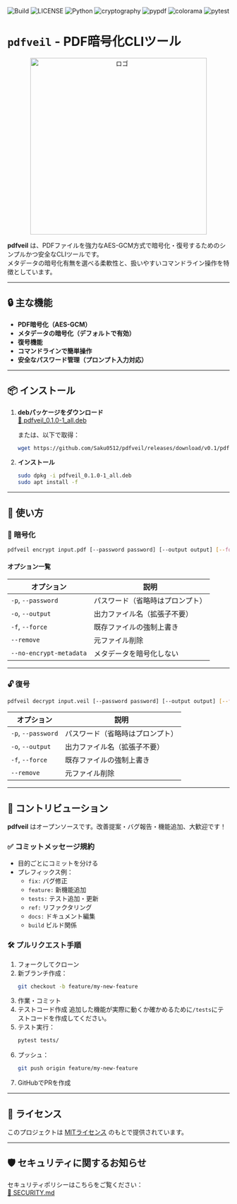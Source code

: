 ![Build](https://img.shields.io/badge/build-passing-green)
![LICENSE](https://img.shields.io/badge/LICENSE-MIT-green)
![Python](https://img.shields.io/badge/Python-3.11-blue)
![cryptography](https://img.shields.io/badge/cryptography-43.0.0-blue)
![pypdf](https://img.shields.io/badge/pypdf-5.4.0-blue)
![colorama](https://img.shields.io/badge/colorama-0.4.6-blue)
![pytest](https://img.shields.io/badge/pytest-8.3.5-blue)

# `pdfveil` - PDF暗号化CLIツール

<p align="center">
  <img src="https://github.com/user-attachments/assets/9c094071-57b5-4224-ac0c-2ff4b7d9d219" alt="ロゴ" width="400px">
</p>

**pdfveil** は、PDFファイルを強力なAES-GCM方式で暗号化・復号するためのシンプルかつ安全なCLIツールです。  
メタデータの暗号化有無を選べる柔軟性と、扱いやすいコマンドライン操作を特徴としています。

---

## 🔒 主な機能

- **PDF暗号化（AES-GCM）**
- **メタデータの暗号化（デフォルトで有効）**
- **復号機能**
- **コマンドラインで簡単操作**
- **安全なパスワード管理（プロンプト入力対応）**

---

## 📦 インストール

1. **debパッケージをダウンロード**  
   [📎 pdfveil_0.1.0-1_all.deb](https://github.com/Saku0512/pdfveil/releases/download/v0.1/pdfveil_0.1.0-1_all.deb)

   または、以下で取得：
   ```bash
   wget https://github.com/Saku0512/pdfveil/releases/download/v0.1/pdfveil_0.1.0-1_all.deb
   ```

2. **インストール**
   ```bash
   sudo dpkg -i pdfveil_0.1.0-1_all.deb
   sudo apt install -f
   ```

---

## 🚀 使い方

### 🔐 暗号化

```bash
pdfveil encrypt input.pdf [--password password] [--output output] [--force] [--remove] [--no-encrypt-metadata]
```

#### オプション一覧

| オプション | 説明 |
|------------|------|
| `-p`, `--password` | パスワード（省略時はプロンプト） |
| `-o`, `--output` | 出力ファイル名（拡張子不要） |
| `-f`, `--force` | 既存ファイルの強制上書き |
| `--remove` | 元ファイル削除 |
| `--no-encrypt-metadata` | メタデータを暗号化しない |

---

### 🔓 復号

```bash
pdfveil decrypt input.veil [--password password] [--output output] [--force] [--remove]
```

| オプション | 説明 |
|------------|------|
| `-p`, `--password` | パスワード（省略時はプロンプト） |
| `-o`, `--output` | 出力ファイル名（拡張子不要） |
| `-f`, `--force` | 既存ファイルの強制上書き |
| `--remove` | 元ファイル削除 |

---

## 🤝 コントリビューション

**pdfveil** はオープンソースです。改善提案・バグ報告・機能追加、大歓迎です！

### ✅ コミットメッセージ規約

- 目的ごとにコミットを分ける
- プレフィックス例：
  - `fix:` バグ修正
  - `feature:` 新機能追加
  - `tests:` テスト追加・更新
  - `ref:` リファクタリング
  - `docs:` ドキュメント編集
  - `build` ビルド関係

### 🛠 プルリクエスト手順

1. フォークしてクローン
2. 新ブランチ作成：
   ```bash
   git checkout -b feature/my-new-feature
   ```
3. 作業・コミット
4. テストコード作成
   追加した機能が実際に動くか確かめるために`/tests`にテストコードを作成してください。
6. テスト実行：
   ```bash
   pytest tests/
   ```
7. プッシュ：
   ```bash
   git push origin feature/my-new-feature
   ```
8. GitHubでPRを作成

---

## 📄 ライセンス

このプロジェクトは [MITライセンス](https://github.com/Saku0512/pdfveil/blob/main/LICENSE) のもとで提供されています。

---

## 🛡 セキュリティに関するお知らせ

セキュリティポリシーはこちらをご覧ください：  
[🔐 SECURITY.md](https://github.com/Saku0512/pdfveil/blob/main/SECURITY.md)

